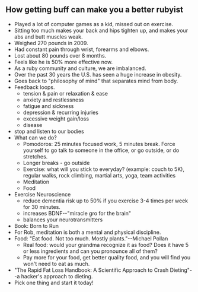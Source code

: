 ## How getting buff can make you a better rubyist

* Played a lot of computer games as a kid, missed out on exercise. 
* Sitting too much makes your back and hips tighten up, and makes your abs and butt
  muscles weak.
* Weighed 270 pounds in 2009.
* Had constant pain through wrist, forearms and elbows.
* Lost about 80 pounds over 8 months.
* Feels like he is 50% more effective now.
* As a ruby community and culture, we are imbalanced.
* Over the past 30 years the U.S. has seen a huge increase in obesity.
* Goes back to "philosophy of mind" that separates mind from body.
* Feedback loops.
  - tension & pain or relaxation & ease
  - anxiety and restlessness
  - fatigue and sickness
  - depression & recurring injuries
  - excessive weight gain/loss
  - disease
* stop and listen to our bodies
* What can we do?
  - Pomodoros: 25 minutes focused work, 5 minutes break. Force yourself
    to go talk to someone in the office, or go outside, or do stretches.
  - Longer breaks - go outside
  - Exercise: what will you stick to everyday? (example: couch to 5K),
    regular walks, rock climbing, martial arts, yoga, team activities
  - Meditation
  - Food
* Exercise Neuroscience
  - reduce dementia risk up to 50% if you exercise 3-4 times per week
    for 30 minutes.
  - increases BDNF--"miracle gro for the brain"
  - balances your neurotransmitters
* Book: Born to Run
* For Rob, meditation is both a mental and physical discipline.
* Food: "Eat food. Not too much. Mostly plants."--Michael Pollan
  - Real food: would your grandma recognize it as food? Does it have 5
    or less ingredients and can you pronounce all of them?
  - Pay more for your food, get better quality food, and you will find
    you won't need to eat as much.
* "The Rapid Fat Loss Handbook: A Scientific Approach to Crash
  Dieting"--a hacker's approach to dieting.
* Pick one thing and start it today!
